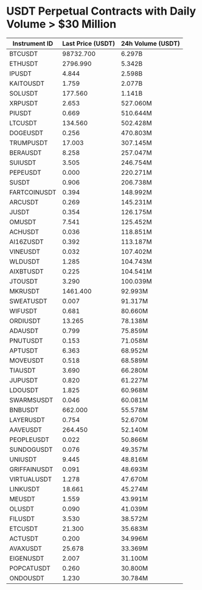 # USDT Perpetual Contracts with Daily Volume > $30 Million

| Instrument ID | Last Price (USDT) | 24h Volume (USDT) |
|---------------|-------------------|-------------------|
| BTCUSDT | 98732.700 | 6.297B |
| ETHUSDT | 2796.990 | 5.342B |
| IPUSDT | 4.844 | 2.598B |
| KAITOUSDT | 1.759 | 2.077B |
| SOLUSDT | 177.560 | 1.141B |
| XRPUSDT | 2.653 | 527.060M |
| PIUSDT | 0.669 | 510.644M |
| LTCUSDT | 134.560 | 502.428M |
| DOGEUSDT | 0.256 | 470.803M |
| TRUMPUSDT | 17.003 | 307.145M |
| BERAUSDT | 8.258 | 257.047M |
| SUIUSDT | 3.505 | 246.754M |
| PEPEUSDT | 0.000 | 220.271M |
| SUSDT | 0.906 | 206.738M |
| FARTCOINUSDT | 0.394 | 148.992M |
| ARCUSDT | 0.269 | 145.231M |
| JUSDT | 0.354 | 126.175M |
| OMUSDT | 7.541 | 125.452M |
| ACHUSDT | 0.036 | 118.851M |
| AI16ZUSDT | 0.392 | 113.187M |
| VINEUSDT | 0.032 | 107.402M |
| WLDUSDT | 1.285 | 104.743M |
| AIXBTUSDT | 0.225 | 104.541M |
| JTOUSDT | 3.290 | 100.039M |
| MKRUSDT | 1461.400 | 92.993M |
| SWEATUSDT | 0.007 | 91.317M |
| WIFUSDT | 0.681 | 80.660M |
| ORDIUSDT | 13.265 | 78.138M |
| ADAUSDT | 0.799 | 75.859M |
| PNUTUSDT | 0.153 | 71.058M |
| APTUSDT | 6.363 | 68.952M |
| MOVEUSDT | 0.518 | 68.589M |
| TIAUSDT | 3.690 | 66.280M |
| JUPUSDT | 0.820 | 61.227M |
| LDOUSDT | 1.825 | 60.968M |
| SWARMSUSDT | 0.046 | 60.081M |
| BNBUSDT | 662.000 | 55.578M |
| LAYERUSDT | 0.754 | 52.670M |
| AAVEUSDT | 264.450 | 52.140M |
| PEOPLEUSDT | 0.022 | 50.866M |
| SUNDOGUSDT | 0.076 | 49.357M |
| UNIUSDT | 9.445 | 48.816M |
| GRIFFAINUSDT | 0.091 | 48.693M |
| VIRTUALUSDT | 1.278 | 47.670M |
| LINKUSDT | 18.661 | 45.274M |
| MEUSDT | 1.559 | 43.991M |
| OLUSDT | 0.090 | 41.039M |
| FILUSDT | 3.530 | 38.572M |
| ETCUSDT | 21.300 | 35.683M |
| ACTUSDT | 0.200 | 34.996M |
| AVAXUSDT | 25.678 | 33.369M |
| EIGENUSDT | 2.007 | 31.100M |
| POPCATUSDT | 0.260 | 30.800M |
| ONDOUSDT | 1.230 | 30.784M |
